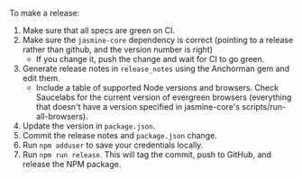 To make a release:

1. Make sure that all specs are green on CI.
2. Make sure the `jasmine-core` dependency is correct (pointing to a release
   rather than github, and the version number is right)
	 * If you change it, push the change and wait for CI to go green.
3. Generate release notes in `release_notes` using the Anchorman gem and edit
them.
    * Include a table of supported Node versions and browsers. Check Saucelabs
      for the current version of evergreen browsers (everything that doesn't
      have a version specified in jasmine-core's scripts/run-all-browsers).
4. Update the version in `package.json`.
5. Commit the release notes and `package.json` change.
6. Run `npm adduser` to save your credentials locally.
7. Run `npm run release`. This will tag the commit, push to GitHub, and release
    the NPM package.
